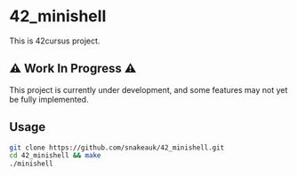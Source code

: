 # 42_minishell

This is 42cursus project.

## **⚠️ Work In Progress ⚠️**

This project is currently under development, and some features may not yet be fully implemented.

## Usage
```sh
git clone https://github.com/snakeauk/42_minishell.git
cd 42_minishell && make
./minishell
```


<!-- ## Lexer -->


<!-- ## Parser -->

